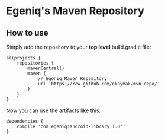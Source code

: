 Egeniq's Maven Repository
========

How to use
--------
Simply add the repository to your __top level__ build.gradle file:

    allprojects {
        repositories {
            mavenCentral()
            maven {
                // Egeniq Maven Repository
                url 'https://raw.github.com/okaymak/mvn-repo/'
            }
        }
    }

Now you can use the artifacts like this:

    dependencies {
        compile 'com.egeniq:android-library:1.0'
    }
